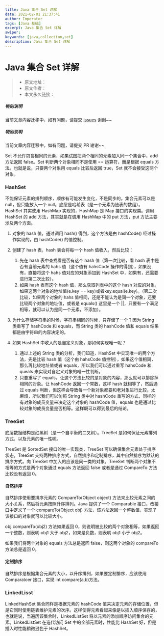 ```yaml
---
title: Java 集合 Set 详解
date: 2021-02-01 21:37:41
author: Imperator
tags: [Java 基础]
excerpt: Java 集合 Set 详解
swiper:
keywords: [java,collection,set]
description: Java 集合 Set 详解
---
```


# Java 集合 Set 详解

> * 原文地址：[]()
> * 原文作者：[]()
> * 本文永久链接：[]()

##### **特别说明**

当前文章内容迁移中，如有问题，请提交 [issues](https://github.com/Starrier/starrier.github.io/issues) 谢谢~~

##### **特别说明**

当前文章内容迁移中，如有问题，请提交 PR 谢谢~~


Set 不允许包含相同的元素，如果试图把两个相同的元素加入同一个集合中，add 方法返回 false。Set 判断两个对象相同不是使用 == 运算符，而是根据 equals 方法。也就是说，只要两个对象用 equals 比较后返回 true，Set 就不会接受这两个对象。

### HashSet

不能保证元素的排列顺序，顺序有可能发生变化，不是同步的，集合元素可以是 null，但只能放入一个 null。底层是哈希表（是一个元素为链表的数组）。HashSet 其实使用 HashMap 实现的，HashMap 是 Map 接口的实现类。调用 HashSet 的 add 方法，其实就是在调用 HashMap 中的 put 方法，put 方法主要涉及两个方面。

1. 对象的 hash 值，通过调用 hash() 得到，这个方法是由 hashCode() 经过操作实现的，由 hashCode() 的值控制。
2. 创建了 hash 表，hash 表会将每一个 hash 值收入，然后比较：

    1. 先在 hash 表中查找看是否有这个 hash 值（第一次比较，看 hash 表中是否有当前元素的 hahs 值（这个值有 hahsCode 操作的得到），如果没有，直接将这个 hahs 值对应的对象添加到 HashSet 中，如果有，还需要进行第二次比较）。
    2. 如果 hash 表有这个 hash 值，那么获取列表中的这个 hash 对应的对象，如果这两个对象的地址值(e.key == key)或者key.equal(e.key)。（第二次比较，如果两个对象的 hahs 值相同，还是不能认为是同一个对象，还要比较两个对象的地址值，或者是 equals() 这里是一个 ||，只要有一个满足相等，就可以认为是同一个元素，不添加）。

3. 为什么存储字符串的时候，字符串相同的时候，只存储了一个？因为 String 类重写了 hashCode 和 equals，而 String 类的 hashCode 值和 equals 结果都是由字符串的内容决定的。

4. 如果 HashSet 中收入的是自定义对象，那如何实现唯一呢？

    1. 通过上述的 String 类的分析，我们知道，HashSet 中实现唯一的两个方法，先是比较 hash 值（这个由 hahsCode 值控制），如果这个值相同，那么再比较地址值或者 equals，所以我们可以通过重写 hahsCode 和 queals 来实现对自定义对象的唯一性判断。
    2. 只要重写了 equals，让这个方法比较的是对象的内容，那么就可以排除掉相同的对象。让 hashCode 返回一个常数，这样 hash 就相等了，然后通过 equals 判断，但这样会导致每一个新对象都要和老对象进行比较，太麻烦，所以我们可以仿照 String 类中对 hashCode 重写的方式，同样的有对象的成员变量来决定这个对象的 hashCode 值，equals 也是通过比较对象的成员变量是否相等。这样既可以得到最后的结论。

### TreeSet

底层数据结构是红黑树（是一个自平衡的二叉树）。TreeSet 是如何保证元素排列方式，以及元素的唯一性呢。

TreeSet 是 SortedSet 接口的唯一实现类，TreeSet 可以确保集合元素处于排序状态，TreeSet 支持两种排序方式，自然排序和定制排序，其中自然排序为默认的排序方式。向 TreeSet 中加入的应该是同一类的对象。TreeSet 判断两个对象不相等的方式是两个对象通过 equals 方法返回 false 或者是通过 CompareTo 方法比较没有返回 0。

#### 自然排序

自然排序使用要排序元素的 CompareTo(Object object) 方法来比较元素之间的大小关系，然后将元素按照升序排列。Java 提供了一个 Comparable 接口，改接口中定义了一个 compareTo(Object obj) 方法，该方法返回一个整数值，实现了该接口的对象就可以比较大小。

obj.compareTo(obj2) 方法如果返回 0，则说明被比较的两个对象相等，如果返回一个整数，则表明 obj1 大于 obj2，如果是负数，则表明 obj1 小于 obj2。

如果我们将两个对象的 equals 方法总是返回 false，则这两个对象的 compareTo 方法总是返回 0。

#### 定制排序

自然排序是根据集合元素的大小，以升序排列，如果要定制排序，应该使用 Comparatoer 接口，实现 int compare(a,b)方法。

### LinkedLisst

LinkedHashSet 集合同样是根据元素的 hashCode 值来决定元素的存储位置，但是它同时使用链表维护元素的次序。这样使得元素看起来像是以插入顺序保存的，也就是说，当遍历该集合时，LinkedListSet 将以元素的添加顺序访问集合的元素。LinkedListSet 在迭代访问 Set 中的全部元素时，性能比 HashSet 好，但是插入时性能稍微逊色于 HashSet。
